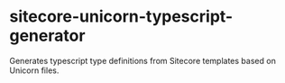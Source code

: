 # sitecore-unicorn-typescript-generator
Generates typescript type definitions from Sitecore templates based on Unicorn files.
